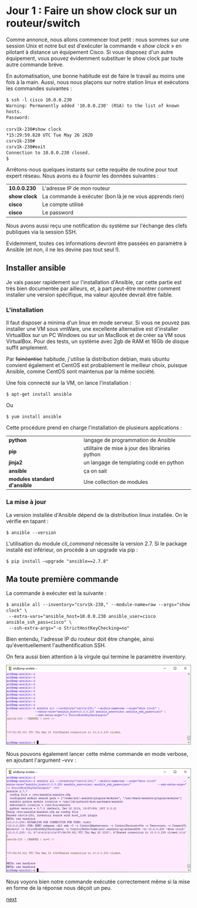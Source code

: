 #  Jour 1 : Faire un show clock sur un routeur/switch

Comme annoncé, nous allons commencer tout petit : nous sommes sur une session Unix et notre but est d&#39;exécuter la commande « _show clock_ » en pilotant à distance un équipement Cisco. Si vous disposez d&#39;un autre équipement, vous pouvez évidemment substituer le show clock par toute autre commande brève.

En automatisation, une bonne habitude est de faire le travail au moins une fois à la main. Aussi, nous nous plaçons sur notre station linux et exécutons les commandes suivantes :

    $ ssh -l cisco 10.0.0.230
    Warning: Permanently added '10.0.0.230' (RSA) to the list of known hosts.
    Password:
    
    csrv1k-230#show clock
    *15:29:59.820 UTC Tue May 26 2020
    csrv1k-230#
    csrv1k-230#exit
    Connection to 10.0.0.230 closed.
    $

Arrêtons-nous quelques instants sur cette requête de routine pour tout expert réseau. Nous avons eu à fournir les données suivantes :

| | |
|-|-|
| **10.0.0.230** | L&#39;adresse IP de mon routeur |
| **show clock** | La commande à exécuter (bon là je ne vous apprends rien) |
| **cisco** | Le compte utilisé |
| **cisco** | Le password |

Nous avons aussi reçu une notification du système sur l&#39;échange des clefs publiques via la session SSH.

Evidemment, toutes ces informations devront être passées en paramètre à Ansible (et non, il ne les devine pas tout seul !).

## Installer ansible
Je vais passer rapidement sur l&#39;installation d&#39;Ansible, car cette partie est très bien documentée par ailleurs, et, à part peut-être montrer comment installer une version spécifique, ma valeur ajoutée devrait être faible.

### L&#39;installation
Il faut disposer a minima d&#39;un linux en mode serveur. Si vous ne pouvez pas installer une VM sous vmWare, une excellente alternative est d&#39;installer VirtualBox sur un PC Windows ou sur un MacBook et de créer sa VM sous VirtualBox. Pour des tests, un système avec 2gb de RAM et 16Gb de disque suffit amplement.

Par ~~fainéantise~~ habitude, j&#39;utilise la distribution debian, mais ubuntu convient également et CentOS est probablement le meilleur choix, puisque Ansible, comme CentOS sont maintenus par la même société.

Une fois connecté sur la VM, on lance l&#39;installation :

    $ apt-get install ansible
Ou

    $ yum install ansible

Cette procédure prend en charge l&#39;installation de plusieurs applications :

| | |
|-|-|
| **python** | langage de programmation de Ansible |
| **pip** | utilitaire de mise à jour des librairies python |
| **jinja2** | un langage de templating codé en python |
| **ansible** | ça on sait |
| **modules standard d&#39;ansible** | Une collection de modules |

### La mise à jour

La version installée d&#39;Ansible dépend de la distribution linux installée. On le vérifie en tapant :

    $ ansible --version

L&#39;utilisation du module _cli\_command_ nécessite la version 2.7. Si le package installé est inférieur, on procède à un upgrade via pip :

    $ pip install –upgrade "ansible==2.7.8"

## Ma toute première commande

La commande à exécuter est la suivante :

    $ ansible all --inventory="csrv1k-230," --module-name=raw --args="show clock" \
     --extra-vars="ansible_host=10.0.0.230 ansible_user=cisco ansible_ssh_pass=cisco" \
     --ssh-extra-args="-o StrictHostKeyChecking=no"

Bien entendu, l&#39;adresse IP du routeur doit être changée, ainsi qu&#39;éventuellement l&#39;authentification SSH.

On fera aussi bien attention à la virgule qui termine le paramètre inventory.

![screenshot001](images/screenshot001.png)

Nous pouvons également lancer cette même commande en mode verbose, en ajoutant l&#39;argument –vvv :

![screenshot002](images/screenshot002.png)

Nous voyons bien notre commande exécutée correctement même si la mise en forme de la réponse nous déçoit un peu.



[next](part_02.md)
<!--stackedit_data:
eyJoaXN0b3J5IjpbLTEzNzA4NzMwNzYsLTE5NjE3NzI4OF19
-->